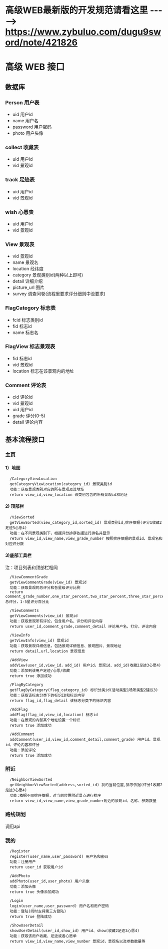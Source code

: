 # 高级WEB最新版的开发规范请看这里 -----> https://www.zybuluo.com/dugu9sword/note/421826

# 高级 WEB 接口

## 数据库
### Person 用户表
 - uid 用户id
 - name 用户名
 - password 用户密码
 - photo 用户头像
 
### collect 收藏表
 - uid 用户id
 - vid 景观id

### track 足迹表
 - uid 用户id
 - vid 景观id
 

### wish 心愿表
 - uid 用户id
 - vid 景观id

### View 景观表
 - vid 景观id
 - name 景观名
 - location 经纬度
 - category 景观类别id(两种以上即可)
 - detail 详细介绍
 - picture_url 图片
 - survey 调查问卷(流程里要求评分细则中没要求)

### FlagCategory 标志表
 - fcid 标志类别id
 - fid 标志id
 - name 标志名


### FlagView 标志景观表
- fid 标志id
- vid 景观id
- location 标志在该景观内的地址

### Comment 评论表
 - cid 评论id
 - vid 景观id
 - uid 用户id
 - grade 评分(0-5)
 - detail 评论内容


## 基本流程接口
### 主页
#### 1）地图
```
  /CategoryViewLocation
  getCategoryViewLocation(category_id) 景观类别id  
  功能：获取景观类别对应的所有景观及其地址
  return view_id,view_location 该类别包含的所有景观id和地址 
```
#### 2) 顶部栏
```
  /ViewSorted
  getViewSorted(view_category_id,sorted_id) 景观类别id,排序依据(评分1收藏2足迹3心愿4) 
  功能：在不同景观类别下，根据评分排序依据进行排名并显示
  return view_id,view_name,view_grade_number 按照排序依据的景观id、景观名和对应评分数
```

#### 3)底部工具栏
注：项目列表和顶部栏相同
```
  /ViewCommentGrade
  getViewCommentGrade(view_id) 景观id
  功能：获取景观的总评分和各星级评分比例
  return comment_grade_number,one_star_percent,two_star_percent,three_star_percent,four_star_percent,five_star_percent 总评分，1-5星评分百分比
```

```
  /ViewComments
  getViewComments(view_id) 景观id
  功能：获取景观所有评论，包含用户名、评分和评论内容
  return user_id,comment_grade,comment_detail 评论用户名，打分，评论内容
```

```
  /ViewInfo
  getViewInfo(view_id) 景观id
  功能：获取景观详细信息，包括景观详细信息、景观图片、景观地址
  return detail,url,location 景观信息
```

```
  /AddView
  addView(user_id,view_id，add_id) 用户id，景观id、add_id(收藏2足迹3心愿4)
  功能：添加到该用户足迹/心愿/收藏
  return true 添加成功
```

```
  /FlagByCategory
  getFlagByCategory(flag_category_id) 标识分类id(活动类型1场所类型2建议3)
  功能：获取该标志分类下的标识ID和标识内容
  return flag_id,flag_detail 该标志分类下的标识内容
```

```
  /AddFlag
  addFlag(flag_id,view_id,location) 标志id
  功能：在景观的内部某个地址设置一个标识
  return true 添加成功
```

```
  /AddComment
  addComment(user_id,view_id,comment_detail,comment_grade) 用户id、景观id、评论内容和评分
  功能：添加评论
  return true 添加成功
```
### 附近

```
  /NeighborViewSorted
  getNeighborViewSorted(address,sorted_id) 我的当前位置,排序依据(评分1收藏2足迹3心愿4) 
  功能:依据不同排序依据，对当前位置附近景点进行排序
  return view_id,view_name,view_grade_number附近的景观id、名称、参数数量
```

### 路线规划
调用api
### 我的

```
  /Register
  register(user_name,user_password) 用户名和密码
  功能：注册用户
  return user_id 获取用户id
```

```
  /AddPhoto
  addPhoto(user_id,user_photo) 用户头像
  功能：添加头像
  return true 头像添加成功
```

```
  /Login
  login(user_name,user_password) 用户名和用户密码
  功能：登陆(同时支持第三方登陆)
  return true 登陆成功
```

```
  /ShowUserDetail
  showUserDetail(user_id,show_id) 用户id、show(收藏2足迹3心愿4)
  功能：获取该用户收藏、足迹或者心愿单
  return view_id,view_name,view_number 景观id，景观名以及参数数量等
```
